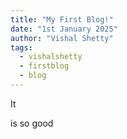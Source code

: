 ```yaml
---
title: "My First Blog!"
date: "1st January 2025"
author: "Vishal Shetty"
tags:
  - vishalshetty
  - firstblog
  - blog
---
```

It

is so good